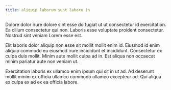 ```yaml
---
title: aliquip laborum sunt labore in
---
```


Dolore dolor irure dolore sint esse do fugiat ut ut consectetur id exercitation. Ea cillum consectetur qui non. Laboris esse voluptate proident consectetur. Nostrud sint veniam Lorem esse est.

Elit laboris dolor aliquip non esse sit mollit mollit enim id. Eiusmod id enim aliquip commodo eu eiusmod irure incididunt et incididunt. Consectetur ex culpa duis mollit. Minim aute mollit culpa ad in. Est aliqua non occaecat minim pariatur aute non veniam ut.

Exercitation laboris ex ullamco enim ipsum qui sit in ut ad. Ad deserunt mollit minim ex officia ullamco commodo ullamco excepteur ad. Qui aliqua ex culpa ex ad ex ea officia labore.